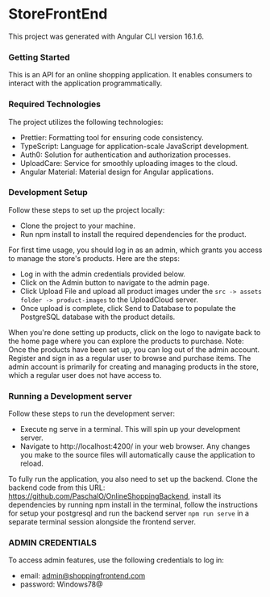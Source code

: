 # StoreFrontEnd

This project was generated with Angular CLI version 16.1.6.

### Getting Started
This is an API for an online shopping application. It enables consumers to interact with the application programmatically.

### Required Technologies
The project utilizes the following technologies:
- Prettier: Formatting tool for ensuring code consistency. 
- TypeScript: Language for application-scale JavaScript development. 
- Auth0: Solution for authentication and authorization processes. 
- UploadCare: Service for smoothly uploading images to the cloud. 
- Angular Material: Material design for Angular applications.

### Development Setup
Follow these steps to set up the project locally:

- Clone the project to your machine.
- Run npm install to install the required dependencies for the product.

For first time usage, you should log in as an admin, which grants you access to manage the store's products. Here are the steps:

- Log in with the admin credentials provided below.
- Click on the Admin button to navigate to the admin page.
- Click Upload File and upload all product images under the `src -> assets folder -> product-images` to the UploadCloud server.
- Once upload is complete, click Send to Database to populate the PostgreSQL database with the product details.

When you're done setting up products, click on the logo to navigate back to the home page where you can explore the products to purchase.
Note: Once the products have been set up, you can log out of the admin account. Register and sign in as a regular user to browse and purchase items. The admin account is primarily for creating and managing products in the store, which a regular user does not have access to.

### Running a Development server
Follow these steps to run the development server:

- Execute ng serve in a terminal. This will spin up your development server.
- Navigate to http://localhost:4200/ in your web browser. Any changes you make to the source files will automatically cause the application to reload.

To fully run the application, you also need to set up the backend. Clone the backend code from this URL: https://github.com/PaschalO/OnlineShoppingBackend, install its dependencies by running npm install in the terminal, follow the instructions for setup your postgresql and run the backend server `npm run serve` in a separate terminal session alongside the frontend server.

### ADMIN CREDENTIALS
To access admin features, use the following credentials to log in:
- email: admin@shoppingfrontend.com
- password: Windows78@

